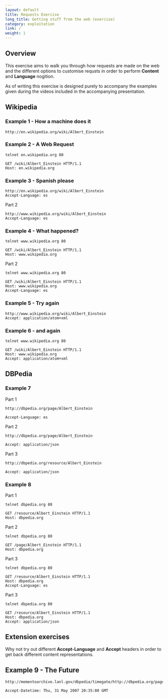 ```yaml
---
layout: default
title: Requests Exercise
long_title: Getting stuff from the web (exercise)
category: exploitation
link: /
weight: 1
---
```


## Overview

This exercise aims to walk you through how requests are made on the web and the different options to customise requsts in order to perform <b>Content</b> and <b>Language</b> nogition. 

As of writing this exercise is designed purely to accompany the examples given during the videos included in the accompanying presentation.

## Wikipedia

### Example 1 - How a machine does it

<pre><code>http://en.wikipedia.org/wiki/Albert_Einstein</code></pre>

### Example 2 - A Web Request

<pre><code>telnet en.wikipedia.org 80

GET /wiki/Albert_Einstein HTTP/1.1
Host: en.wikipedia.org</code></pre>

### Example 3 - Spanish please

<pre><code>http://en.wikipedia.org/wiki/Albert_Einstein
Accept-Language: es</code></pre>

Part 2

<pre><code>http://www.wikipedia.org/wiki/Albert_Einstein
Accept-Language: es</code></pre>

### Example 4 - What happened?

<pre><code>telnet www.wikipedia.org 80

GET /wiki/Albert_Einstein HTTP/1.1
Host: www.wikipedia.org</code></pre>

Part 2

<pre><code>telnet www.wikipedia.org 80

GET /wiki/Albert_Einstein HTTP/1.1
Host: www.wikipedia.org
Accept-Language: es</code></pre>

### Example 5 - Try again

<pre><code>http://www.wikipedia.org/wiki/Albert_Einstein
Accept: application/atom+xml</code></pre>

### Example 6 - and again

<pre><code>telnet www.wikipedia.org 80

GET /wiki/Albert_Einstein HTTP/1.1
Host: www.wikipedia.org
Accept: application/atom+xml</code></pre>

## DBPedia

### Example 7 

Part 1

<pre><code>http://dbpedia.org/page/Albert_Einstein

Accept-Language: es</code></pre>

Part 2

<pre><code>http://dbpedia.org/page/Albert_Einstein

Accept: application/json</code></pre>

Part 3

<pre><code>http://dbpedia.org/resource/Albert_Einstein

Accept: application/json</code></pre>

### Example 8

Part 1

<pre><code>telnet dbpedia.org 80

GET /resource/Albert_Einstein HTTP/1.1
Host: dbpedia.org</code></pre>

Part 2

<pre><code>telnet dbpedia.org 80

GET /page/Albert_Einstein HTTP/1.1
Host: dbpedia.org</code></pre>

Part 3

<pre><code>telnet dbpedia.org 80

GET /resource/Albert_Einstein HTTP/1.1
Host: dbpedia.org
Accept-Language: es</code></pre>

Part 3

<pre><code>telnet dbpedia.org 80

GET /resource/Albert_Einstein HTTP/1.1
Host: dbpedia.org
Accept: application/json</code></pre>

## Extension exercises

Why not try out different <b>Accept-Language</b> and <b>Accept</b> headers in order to get back different content representations.

## Example 9 - The Future

<pre><code>http://mementoarchive.lanl.gov/dbpedia/timegate/http://dbpedia.org/page/Albert_Einstein

Accept-Datetime: Thu, 31 May 2007 20:35:00 GMT</code></pre>
